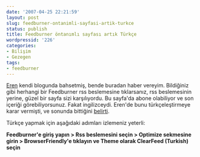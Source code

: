 ```yaml
---
date: '2007-04-25 22:21:59'
layout: post
slug: feedburner-ontanimli-sayfasi-artik-turkce
status: publish
title: Feedburner öntanımlı sayfası artık Türkçe
wordpressid: '226'
categories:
- Bilişim
- Gezegen
tags:
- feedburner
---
```


[Eren](http://www.ehcrea.com/hakkinda/) kendi blogunda bahsetmiş, bende buradan haber vereyim. Bildiğiniz gibi herhangi bir Feedburner rss beslemesine tıklarsanız, rss beslemesinin yerine, güzel bir sayfa sizi karşılıyordu. Bu sayfa'da abone olabiliyor ve son içeriği görebiliyorsunuz. Fakat ingilizceydi. Eren'de bunu türkçeleştirmeye karar vermişti, ve sonunda bittiğini [belirti](http://www.ehcrea.com/feedburner-artik-turkce-destegi-veriyor/). 

Türkçe yapmak için aşağıdaki adımları izlemeniz yeterli:

**Feedburner'e giriş yapın > Rss beslemesini seçin > Optimize sekmesine girin > BrowserFriendly'e tıklayın ve Theme olarak ClearFeed (Turkish) seçin**
